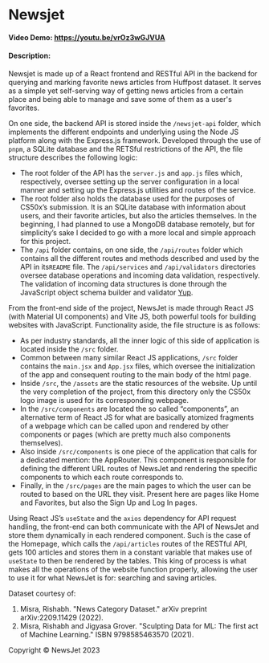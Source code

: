 # Newsjet
#### Video Demo:  https://youtu.be/vrOz3wGJVUA
#### Description:
Newsjet is made up of a React frontend and RESTful API in the backend for querying and marking favorite news articles from Huffpost dataset. It serves as a simple yet self-serving way of getting news articles from a certain place and being able to manage and save some of them as a user's favorites.

On one side, the backend API is stored inside the `/newsjet-api` folder, which implements the different endpoints and underlying using the Node JS platform along with the Express.js framework. Developed through the use of `pnpm`, a SQLite database and the RETSful restrictions of the API, the file structure describes the following logic:
- The root folder of the API has the `server.js` and `app.js` files which, respectively, oversee setting up the server configuration in a local manner and setting up the Express.js utilities and routes of the service.
- The root folder also holds the database used for the purposes of CS50x’s submission. It is an SQLite database with information about users, and their favorite articles, but also the articles themselves. In the beginning, I had planned to use a MongoDB database remotely, but for simplicity’s sake I decided to go with a more local and simple approach for this project.
- The `/api` folder contains, on one side, the `/api/routes` folder which contains all the different routes and methods described and used by the API in its`README` file. The `/api/services` and `/api/validators` directories oversee database operations and incoming data validation, respectively. The validation of incoming data structures is done through the JavaScript object schema builder and validator [Yup]( https://www.npmjs.com/package/yup).

From the front-end side of the project, NewsJet is made through React JS (with Material UI components) and Vite JS, both powerful tools for building websites with JavaScript. Functionality aside, the file structure is as follows:
- As per industry standards, all the inner logic of this side of application is located inside the `/src` folder.
- Common between many similar React JS applications, `/src` folder contains the `main.jsx` and `App.jsx` files, which oversee the initialization of the app and consequent routing to the main body of the html page.
- Inside `/src`, the `/assets` are the static resources of the website. Up until the very completion of the project, from this directory only the CS50x logo image is used for its corresponding webpage.
- In the `/src/components` are located the so called “components”, an alternative term of React JS for what are basically atomized fragments of a webpage which can be called upon and rendered by other components or pages (which are pretty much also components themselves).
- Also inside `/src/components` is one piece of the application that calls for a dedicated mention: the AppRouter. This component is responsible for defining the different URL routes of NewsJet and rendering the specific components to which each route corresponds to.
- Finally, in the `/src/pages` are the main pages to which the user can be routed to based on the URL they visit. Present here are pages like Home and Favorites, but also the Sign Up and Log In pages.

Using React JS’s `useState` and the `axios` dependency for API request handling, the front-end can both communicate with the API of NewsJet and store them dynamically in each rendered component. Such is the case of the Homepage, which calls the `/api/articles` routes of the RESTful API, gets 100 articles and stores them in a constant variable that makes use of `useState` to then be rendered by the tables. This king of process is what makes all the operations of the website function properly, allowing the user to use it for what NewsJet is for: searching and saving articles.

Dataset courtesy of:
1. Misra, Rishabh. "News Category Dataset." arXiv preprint arXiv:2209.11429 (2022).
2. Misra, Rishabh and Jigyasa Grover. "Sculpting Data for ML: The first act of Machine Learning." ISBN 9798585463570 (2021).

Copyright &copy; NewsJet 2023